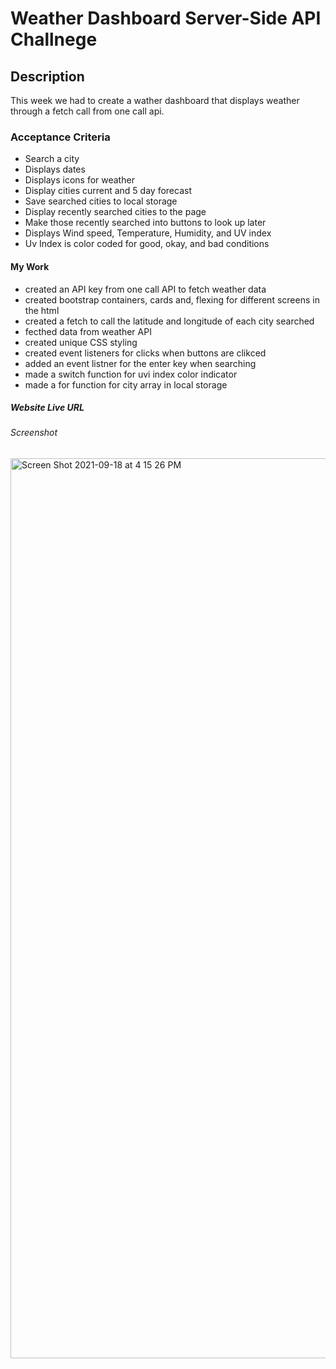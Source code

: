 # Weather Dashboard Server-Side API Challnege

## Description
This week we had to create a wather dashboard that displays weather through a fetch call from one call api.

### Acceptance Criteria
* Search a city
* Displays dates
* Displays icons for weather
* Display cities current and 5 day forecast
* Save searched cities to local storage 
* Display recently searched cities to the page
* Make those recently searched into buttons to look up later
* Displays Wind speed, Temperature, Humidity, and UV index
* Uv Index is color coded for good, okay, and bad conditions

#### My Work
* created an API key from one call API to fetch weather data
* created bootstrap containers, cards and, flexing for different screens in the html
* created a fetch to call the latitude and longitude of each city searched
* fecthed data from weather API
* created unique CSS styling
* created event listeners for clicks when buttons are clikced
* added an event listner for the enter key when searching
* made a switch function for uvi index color indicator
* made a for function for city array in local storage

##### Website Live URL

###### Screenshot
<img width="1440" alt="Screen Shot 2021-09-18 at 4 15 26 PM" src="https://user-images.githubusercontent.com/87836575/133910867-313287b6-19e0-44e4-adad-42579eacea6f.png">
